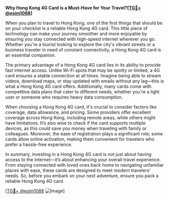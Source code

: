 **Why Hong Kong 4G Card is a Must-Have for Your Travel?[[TG💪+ @esim1088](https://t.me/s/esim1088)]**

When you plan to travel to Hong Kong, one of the first things that should be on your checklist is a reliable Hong Kong 4G card. This little piece of technology can make your journey smoother and more enjoyable by ensuring you stay connected with high-speed internet wherever you go. Whether you're a tourist looking to explore the city's vibrant streets or a business traveler in need of constant connectivity, a Hong Kong 4G card is an essential companion.

The primary advantage of a Hong Kong 4G card lies in its ability to provide fast internet access. Unlike Wi-Fi spots that may be spotty or limited, a 4G card ensures a stable connection at all times. Imagine being able to stream videos, download maps, or stay updated with emails without any lag—this is what a Hong Kong 4G card offers. Additionally, many cards come with competitive data plans that cater to different needs, whether you're a light user or someone who requires heavy data consumption.

When choosing a Hong Kong 4G card, it's crucial to consider factors like coverage, data allowance, and pricing. Some providers offer excellent coverage across Hong Kong, including remote areas, while others might have limitations. It’s also wise to check if the card supports multiple devices, as this could save you money when traveling with family or colleagues. Moreover, the ease of registration plays a significant role; some cards allow online activation, making them convenient for travelers who prefer a hassle-free experience.

In summary, investing in a Hong Kong 4G card is not just about having access to the internet—it’s about enhancing your overall travel experience. From staying connected with loved ones back home to navigating unfamiliar places with ease, these cards are designed to meet modern travelers' needs. So, before you embark on your next adventure, ensure you pack a reliable Hong Kong 4G card. 

[[TG💪+ @esim1088](https://t.me/s/esim1088) ![Image](https://i.postimg.cc/Y0z9fWf4/image.png)]